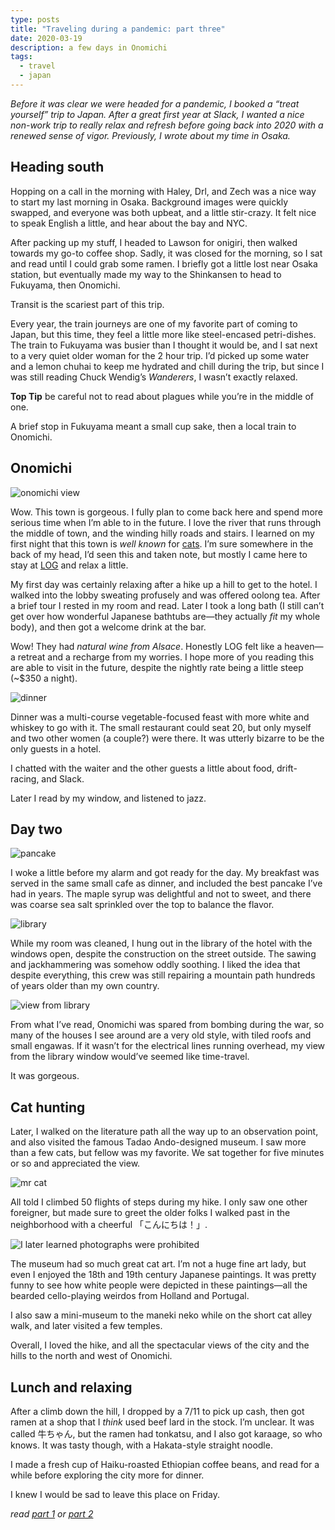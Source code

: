 ```yaml
---
type: posts
title: "Traveling during a pandemic: part three"
date: 2020-03-19
description: a few days in Onomichi
tags:
  - travel
  - japan
---
```


*Before it was clear we were headed for a pandemic, I booked a “treat yourself” trip to Japan. After a great first year at Slack, I wanted a nice non-work trip to really relax and refresh before going back into 2020 with a renewed sense of vigor. Previously, I wrote about my time in Osaka.*

## Heading south

Hopping on a call in the morning with Haley, Drl, and Zech was a nice way to start my last morning in Osaka. Background images were quickly swapped, and everyone was both upbeat, and a little stir-crazy. It felt nice to speak English a little, and hear about the bay and NYC. 

After packing up my stuff, I headed to Lawson for onigiri, then walked towards my go-to coffee shop. Sadly, it was closed for the morning, so I sat and read until I could grab some ramen. I briefly got a little lost near Osaka station, but eventually made my way to the Shinkansen to head to Fukuyama, then Onomichi.

Transit is the scariest part of this trip.

Every year, the train journeys are one of my favorite part of coming to Japan, but this time, they feel a little more like steel-encased petri-dishes. The train to Fukuyama was busier than I thought it would be, and I sat next to a very quiet older woman for the 2 hour trip. I’d picked up some water and a lemon chuhai to keep me hydrated and chill during the trip, but since I was still reading Chuck Wendig’s *Wanderers*, I wasn’t exactly relaxed.

**Top Tip** be careful not to read about plagues while you’re in the middle of one.

A brief stop in Fukuyama meant a small cup sake, then a local train to Onomichi. 

## Onomichi

![onomichi view](https://www.brookshelley.com/photos/ono_view.jpg)

Wow. This town is gorgeous. I fully plan to come back here and spend more serious time when I’m able to in the future. I love the river that runs through the middle of town, and the winding hilly roads and stairs. I learned on my first night that this town is _well known_ for [cats](https://www.boredpanda.com/cats-sneaking-security-ken-chan-gosaku-hiroshima-onomichi-city-museum-of-art/?utm_source=google&utm_medium=organic&utm_campaign=organic). I’m sure somewhere in the back of my head, I’d seen this and taken note, but mostly I came here to stay at [LOG](https://monocle.com/magazine/issues/122/destination-japan/) and relax a little.

My first day was certainly relaxing after a hike up a hill to get to the hotel. I walked into the lobby sweating profusely and was offered oolong tea. After a brief tour I rested in my room and read. Later I took a long bath (I still can’t get over how wonderful Japanese bathtubs are—they actually _fit_ my whole body), and then got a welcome drink at the bar.

Wow! They had *natural wine from Alsace*. Honestly LOG felt like a heaven—a retreat and a recharge from my worries. I hope more of you reading this are able to visit in the future, despite the nightly rate being a little steep (~$350 a night). 

![dinner](https://www.brookshelley.com/photos/ono_dinner.jpg)

Dinner was a multi-course vegetable-focused feast with more white and whiskey to go with it. The small restaurant could seat 20, but only myself and two other women (a couple?) were there. It was utterly bizarre to be the only guests in a hotel.

I chatted with the waiter and the other guests a little about food, drift-racing, and Slack.

Later I read by my window, and listened to jazz.

## Day two

![pancake](https://www.brookshelley.com/photos/ono_pancake.jpg)

I woke a little before my alarm and got ready for the day. My breakfast was served in the same small cafe as dinner, and included the best pancake I’ve had in years. The maple syrup was delightful and not to sweet, and there was coarse sea salt sprinkled over the top to balance the flavor.

![library](https://www.brookshelley.com/photos/ono_library.jpg)

While my room was cleaned, I hung out in the library of the hotel with the windows open, despite the construction on the street outside. The sawing and jackhammering was somehow oddly soothing. I liked the idea that despite everything, this crew was still repairing a mountain path hundreds of years older than my own country. 

![view from library](https://www.brookshelley.com/photos/ono_library_view.jpg)

From what I’ve read, Onomichi was spared from bombing during the war, so many of the houses I see around are a very old style, with tiled roofs and small engawas. If it wasn’t for the electrical lines running overhead, my view from the library window would’ve seemed like time-travel. 

It was gorgeous.

## Cat hunting

Later, I walked on the literature path all the way up to an observation point, and also visited the famous Tadao Ando-designed museum. I saw more than a few cats, but fellow was my favorite. We sat together for five minutes or so and appreciated the view.

![mr cat](https://www.brookshelley.com/photos/mr_cat.jpg)

All told I climbed 50 flights of steps during my hike. I only saw one other foreigner, but made sure to greet the older folks I walked past in the neighborhood with a cheerful 「こんにちは！」.

![I later learned photographs were prohibited](https://www.brookshelley.com/photos/elephant.jpg)

The museum had so much great cat art. I’m not a huge fine art lady, but even I enjoyed the 18th and 19th century Japanese paintings. It was pretty funny to see how white people were depicted in these paintings—all the bearded cello-playing weirdos from Holland and Portugal. 

I also saw a mini-museum to the maneki neko while on the short cat alley walk, and later visited a few temples.

Overall, I loved the hike, and all the spectacular views of the city and the hills to the north and west of Onomichi. 

## Lunch and relaxing

After a climb down the hill, I dropped by a 7/11 to pick up cash, then got ramen at a shop that I _think_ used beef lard in the stock. I’m unclear. It was called 牛ちゃん, but the ramen had tonkatsu, and I also got karaage, so who knows. It was tasty though, with a Hakata-style straight noodle.

I made a fresh cup of Haiku-roasted Ethiopian coffee beans, and read for a while before exploring the city more for dinner.

I knew I would be sad to leave this place on Friday.

*read [part 1](https://www.brookshelley.com/posts/2020-03-16-traveling-during-a-pandemic/) or [part 2](https://www.brookshelley.com/posts/2020-03-17-traveling-during-a-pandemic-part-two/)*
